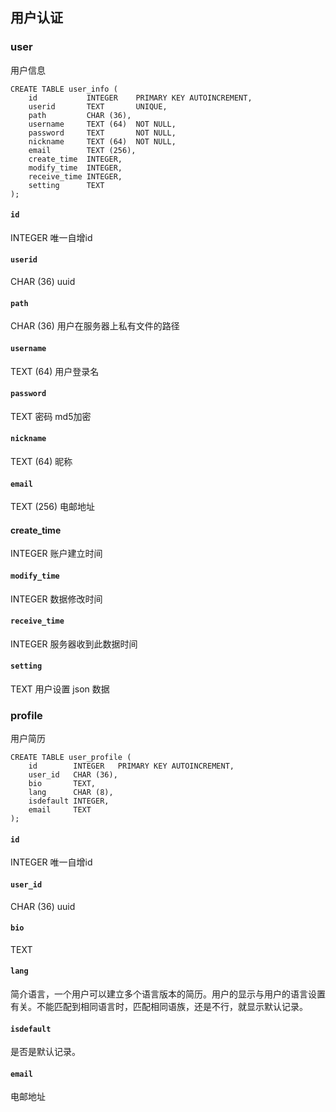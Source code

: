 ## 用户认证
### user
用户信息
```
CREATE TABLE user_info (
    id           INTEGER    PRIMARY KEY AUTOINCREMENT,
    userid       TEXT       UNIQUE,
    path         CHAR (36),
    username     TEXT (64)  NOT NULL,
    password     TEXT       NOT NULL,
    nickname     TEXT (64)  NOT NULL,
    email        TEXT (256),
    create_time  INTEGER,
    modify_time  INTEGER,
    receive_time INTEGER,
    setting      TEXT
);
```
#### `id`
INTEGER 唯一自增id 
#### `userid`
CHAR (36)  uuid
#### `path`
CHAR (36) 用户在服务器上私有文件的路径
#### `username`
TEXT (64) 用户登录名
#### `password`
TEXT 密码 md5加密
#### `nickname`
TEXT (64) 昵称
#### `email`
TEXT (256) 电邮地址
#### create_time
INTEGER 账户建立时间
#### `modify_time`
INTEGER 数据修改时间
#### `receive_time`
INTEGER 服务器收到此数据时间
#### `setting`
TEXT 用户设置 json 数据

### profile
用户简历
```
CREATE TABLE user_profile (
    id        INTEGER   PRIMARY KEY AUTOINCREMENT,
    user_id   CHAR (36),
    bio       TEXT,
    lang      CHAR (8),
    isdefault INTEGER,
    email     TEXT
);
```
#### `id`
INTEGER 唯一自增id 
#### `user_id`
CHAR (36)  uuid
#### `bio`
TEXT 
#### `lang`
简介语言，一个用户可以建立多个语言版本的简历。用户的显示与用户的语言设置有关。不能匹配到相同语言时，匹配相同语族，还是不行，就显示默认记录。
#### `isdefault`
是否是默认记录。
#### `email`
电邮地址
